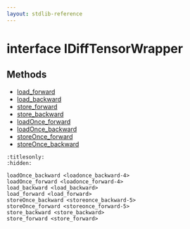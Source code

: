 ```yaml
---
layout: stdlib-reference
---
```


# interface IDiffTensorWrapper

## Methods

* [load\_forward](../load_forward.html)
* [load\_backward](../load_backward.html)
* [store\_forward](../store_forward.html)
* [store\_backward](../store_backward.html)
* [loadOnce\_forward](../loadonce_forward-4.html)
* [loadOnce\_backward](../loadonce_backward-4.html)
* [storeOnce\_forward](../storeonce_forward-5.html)
* [storeOnce\_backward](../storeonce_backward-5.html)


```{toctree}
:titlesonly:
:hidden:

loadOnce_backward <loadonce_backward-4>
loadOnce_forward <loadonce_forward-4>
load_backward <load_backward>
load_forward <load_forward>
storeOnce_backward <storeonce_backward-5>
storeOnce_forward <storeonce_forward-5>
store_backward <store_backward>
store_forward <store_forward>
```
